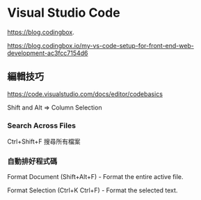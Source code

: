 # Visual Studio Code

https://blog.codingbox.

https://blog.codingbox.io/my-vs-code-setup-for-front-end-web-development-ac3fcc7154d6

## 編輯技巧

https://code.visualstudio.com/docs/editor/codebasics

Shift and Alt => Column Selection

### Search Across Files

Ctrl+Shift+F 搜尋所有檔案


### 自動排好程式碼

Format Document (Shift+Alt+F) - Format the entire active file.

Format Selection (Ctrl+K Ctrl+F) - Format the selected text.